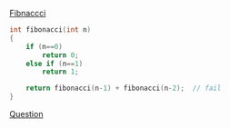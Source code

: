 [Fibnaccci](https://github.com/dhyoum/SSA/tree/master/src/fibonacci)
```c
int fibonacci(int n)
{
    if (n==0)
        return 0;
    else if (n==1)
        return 1;

    return fibonacci(n-1) + fibonacci(n-2);  // fail 
}
```
[Question](https://www.acmicpc.net/problem/2748)
```
